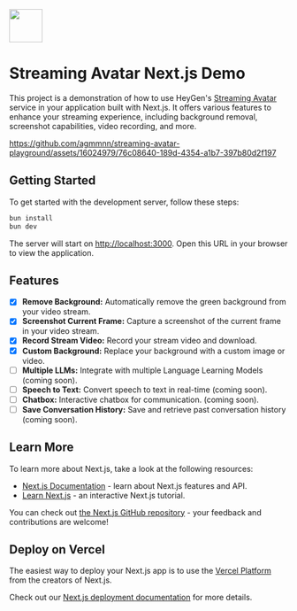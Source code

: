 <img src="https://github.com/agmmnn/streaming-avatar-nextjs-starter/assets/16024979/ba6173db-2d12-4c04-a269-19d3c3e5d0a7" height="60"/>

# Streaming Avatar Next.js Demo

This project is a demonstration of how to use HeyGen's [Streaming Avatar](https://docs.heygen.com/docs/streaming-avatars-api) service in your application built with Next.js. It offers various features to enhance your streaming experience, including background removal, screenshot capabilities, video recording, and more.

https://github.com/agmmnn/streaming-avatar-playground/assets/16024979/76c08640-189d-4354-a1b7-397b80d2f197

## Getting Started

To get started with the development server, follow these steps:

```bash
bun install
bun dev
```

The server will start on [http://localhost:3000](http://localhost:3000). Open this URL in your browser to view the application.

## Features

- [x] **Remove Background:** Automatically remove the green background from your video stream.
- [x] **Screenshot Current Frame:** Capture a screenshot of the current frame in your video stream.
- [x] **Record Stream Video:** Record your stream video and download.
- [x] **Custom Background:** Replace your background with a custom image or video.
- [ ] **Multiple LLMs:** Integrate with multiple Language Learning Models (coming soon).
- [ ] **Speech to Text:** Convert speech to text in real-time (coming soon).
- [ ] **Chatbox:** Interactive chatbox for communication. (coming soon).
- [ ] **Save Conversation History:** Save and retrieve past conversation history (coming soon).

## Learn More

To learn more about Next.js, take a look at the following resources:

- [Next.js Documentation](https://nextjs.org/docs) - learn about Next.js features and API.
- [Learn Next.js](https://nextjs.org/learn) - an interactive Next.js tutorial.

You can check out [the Next.js GitHub repository](https://github.com/vercel/next.js/) - your feedback and contributions are welcome!

## Deploy on Vercel

The easiest way to deploy your Next.js app is to use the [Vercel Platform](https://vercel.com/new?utm_medium=default-template&filter=next.js&utm_source=create-next-app&utm_campaign=create-next-app-readme) from the creators of Next.js.

Check out our [Next.js deployment documentation](https://nextjs.org/docs/deployment) for more details.
